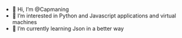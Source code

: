 - 👋 Hi, I’m @Capmaning
- 👀 I’m interested in Python and Javascript applications and virtual machines
- 🌱 I’m currently learning Json in a better way

<!---
Capmaning/Capmaning is a ✨ special ✨ repository because its `README.md` (this file) appears on your GitHub profile.
You can click the Preview link to take a look at your changes.
--->
